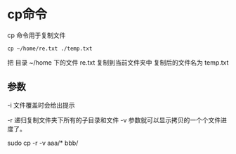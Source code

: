 # cp命令

cp 命令用于复制文件

```
cp ~/home/re.txt ./temp.txt
```

把 目录 ~/home 下的文件 re.txt 复制到当前文件夹中 复制后的文件名为 temp.txt

## 参数

-i 文件覆盖时会给出提示

-r 递归复制文件夹下所有的子目录和文件
-v 参数就可以显示拷贝的一个个文件进度了。

sudo cp -r -v aaa/* bbb/
